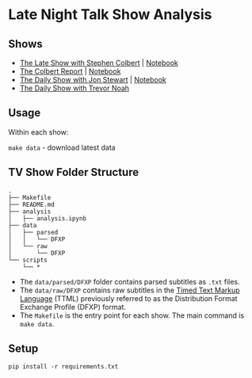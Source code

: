 # Late Night Talk Show Analysis

## Shows

- [The Late Show with Stephen Colbert](./the-late-show-with-stephen-colbert) | [Notebook](http://nbviewer.jupyter.org/gist/AlJohri/3825066ecfa4688c87f61c1a250aa778)
- [The Colbert Report](./the-colbert-report) | [Notebook](http://nbviewer.jupyter.org/gist/AlJohri/cfcad84b3922922fef837d45c19b31df)
- [The Daily Show with Jon Stewart](./the-daily-show-with-jon-stewart) | [Notebook](http://nbviewer.jupyter.org/gist/AlJohri/31ce93ae800552e844448d80cc7353fe)
- [The Daily Show with Trevor Noah](./the-daily-show-with-trevor-noah)

## Usage

Within each show:

`make data` - download latest data

## TV Show Folder Structure

```
.
├── Makefile
├── README.md
├── analysis
│   ├── analysis.ipynb
├── data
│   ├── parsed
│   │   └── DFXP
│   └── raw
│       └── DFXP
└── scripts
    └── *
```

- The `data/parsed/DFXP` folder contains parsed subtitles as `.txt` files.
- The `data/raw/DFXP` contains raw subtitles in the [Timed Text Markup Language](https://en.wikipedia.org/wiki/Timed_Text_Markup_Language) (TTML) previously referred to as the Distribution Format Exchange Profile (DFXP) format.
- The `Makefile` is the entry point for each show. The main command is `make data`.

## Setup

`pip install -r requirements.txt`
